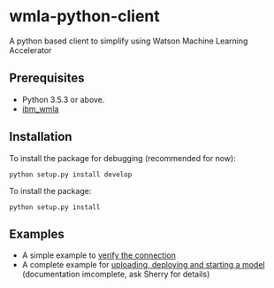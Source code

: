 # wmla-python-client
A python based client to simplify using Watson Machine Learning Accelerator 

## Prerequisites

* Python 3.5.3 or above.
* [ibm_wmla](https://github.ibm.com/anz-tech-garage/wmla-python-sdk)


## Installation 

To install the package for debugging (recommended for now):

```
python setup.py install develop
```

To install the package:

```
python setup.py install
```

## Examples

* A simple example to [verify the connection](examples/test_connection.py)
* A complete example for [uploading, deploying and starting a model](examples/test_model_upload.py) (documentation imcomplete, ask Sherry for details)